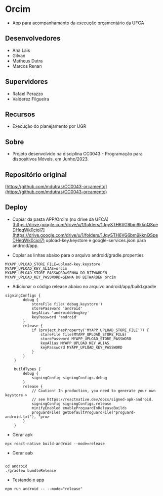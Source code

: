 # Orcim

* App para acompanhamento da execução orçamentário da UFCA

## Desenvolvedores

* Ana Lais
* Gilvan
* Matheus Dutra
* Marcos Renan

## Supervidores

* Rafael Perazzo
* Valderez Filgueira

## Recursos

* Execução do planejamento por UGR

## Sobre

* Projeto desenvolvido na disciplina CC0043 - Programação para dispositivos Móveis, em Junho/2023.

## Repositório original

[https://github.com/mdutras/CC0043-orcamento](https://github.com/mdutras/CC0043-orcamento)

## Deploy

* Copiar da pasta APP/Orcim (no drive da UFCA) [https://drive.google.com/drive/u/1/folders/1JqySTH6VG6bm9kknQSpeDHeqWk0cioI7](https://drive.google.com/drive/u/1/folders/1JqySTH6VG6bm9kknQSpeDHeqWk0cioI7) upload-key.keystore e google-services.json para android/app.

* Copiar as linhas abaixo para o arquivo android/gradle.properties

```console
MYAPP_UPLOAD_STORE_FILE=upload-key.keystore
MYAPP_UPLOAD_KEY_ALIAS=orcim
MYAPP_UPLOAD_STORE_PASSWORD=SENHA DO BITWARDEN
MYAPP_UPLOAD_KEY_PASSWORD=SENHA DO BITWARDEN orcim
```

* Adicionar o código release abaixo no arquivo android/app/build.gradle

```console
signingConfigs {
        debug {
            storeFile file('debug.keystore')
            storePassword 'android'
            keyAlias 'androiddebugkey'
            keyPassword 'android'
        }
        release {
            if (project.hasProperty('MYAPP_UPLOAD_STORE_FILE')) {
                storeFile file(MYAPP_UPLOAD_STORE_FILE)
                storePassword MYAPP_UPLOAD_STORE_PASSWORD
                keyAlias MYAPP_UPLOAD_KEY_ALIAS
                keyPassword MYAPP_UPLOAD_KEY_PASSWORD
            }
        }
    }

    buildTypes {
        debug {
            signingConfig signingConfigs.debug
        }
        release {
            // Caution! In production, you need to generate your own keystore >
            // see https://reactnative.dev/docs/signed-apk-android.
            signingConfig signingConfigs.release
            minifyEnabled enableProguardInReleaseBuilds
            proguardFiles getDefaultProguardFile("proguard-android.txt"), "pro>
        }
    }
```

* Gerar apk

```console
npx react-native build-android --mode=release
```

* Gerar aab

```console

cd android
./gradlew bundleRelease
```

* Testando o app

```console
npm run android -- --mode="release"
```

